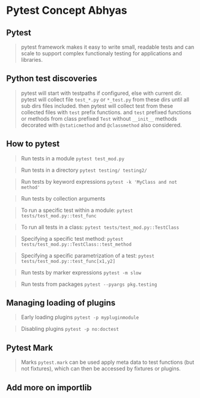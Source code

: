 # Pytest Concept Abhyas

## Pytest

> pytest framework makes it easy to write small, readable tests and can scale to support
> complex functionaly testing for applications and libraries.

## Python test discoveries

> pytest will start with testpaths if configured, else with current dir.
> pytest will collect file `test_*.py` or `*_test.py` from these dirs until all sub dirs files included.
> then pytest will collect test from these collected files with `test` prefix functions.
> and `test` prefixed functions or methods from class prefixed `Test` without `__init__`
> methods decorated with `@staticmethod` and `@classmethod` also considered.

## How to pytest

> Run tests in a module
> `pytest test_mod.py`

> Run tests in a directory
> `pytest testing/ testing2/`

> Run tests by keyword expressions
> `pytest -k 'MyClass and not method'`

> Run tests by collection arguments

> To run a specific test within a module:
> `pytest tests/test_mod.py::test_func`

> To run all tests in a class:
> `pytest tests/test_mod.py::TestClass`

> Specifying a specific test method:
> `pytest tests/test_mod.py::TestClass::test_method`

> Specifying a specific parametrization of a test:
> `pytest tests/test_mod.py::test_func[x1,y2]`

> Run tests by marker expressions
> `pytest -m slow`

> Run tests from packages
> `pytest --pyargs pkg.testing`



## Managing loading of plugins

> Early loading plugins
> `pytest -p mypluginmodule`

> Disabling plugins
> `pytest -p no:doctest`

> 


## Pytest Mark

> Marks `pytest.mark` can be used apply meta data to test functions (but not fixtures), which can then be accessed by fixtures or plugins.
> 

## Add more on importlib

